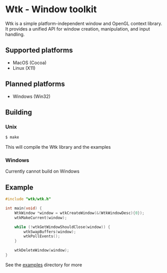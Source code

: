 # Wtk - Window toolkit
Wtk is a simple platform-independent window and OpenGL context library. It provides a unified API for window creation, manipulation, and input handling.

## Supported platforms
- MacOS (Cocoa)
- Linux (X11)

## Planned platforms
- Windows (Win32)

## Building
### Unix
```bash
$ make
```
This will compile the Wtk library and the examples

### Windows
Currently cannot build on Windows

## Example
```c
#include "wtk/wtk.h"

int main(void) {
    WtkWindow *window = wtkCreateWindow(&(WtkWindowDesc){0});
    wtkMakeCurrent(window);

    while (!wtkGetWindowShouldClose(window)) {
        wtkSwapBuffers(window);
        wtkPollEvents();
    }

    wtkDeleteWindow(window);
}
```

See the [examples](https://www.github.com/nosbod18/wtk/tree/main/examples) directory for more
